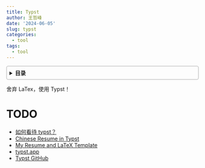 ```yaml
---
title: Typst
author: 王哲峰
date: '2024-06-05'
slug: typst
categories:
  - tool
tags:
  - tool
---
```


<style>
details {
    border: 1px solid #aaa;
    border-radius: 4px;
    padding: .5em .5em 0;
}
summary {
    font-weight: bold;
    margin: -.5em -.5em 0;
    padding: .5em;
}
details[open] {
    padding: .5em;
}
details[open] summary {
    border-bottom: 1px solid #aaa;
    margin-bottom: .5em;
}
img {
    pointer-events: none;
}
</style>

<details><summary>目录</summary><p>

- [TODO](#todo)
</p></details><p></p>

舍弃 LaTex，使用 Typst！ 




# TODO

* [如何看待 typst？](https://www.zhihu.com/question/591143170/answer/2953618467)
* [Chinese Resume in Typst](https://github.com/OrangeX4/Chinese-Resume-in-Typst)
* [My Resume and LaTeX Template](https://github.com/liweitianux/resume)
* [typst.app](https://typst.app/)
* [Typst GitHub](https://github.com/typst/typst)

